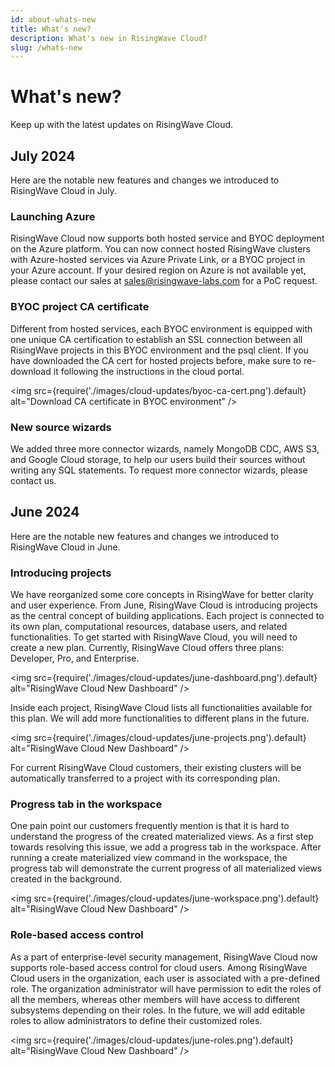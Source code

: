 ```yaml
---
id: about-whats-new
title: What's new?
description: What's new in RisingWave Cloud?
slug: /whats-new
---
```


# What's new?

Keep up with the latest updates on RisingWave Cloud.

## July 2024

Here are the notable new features and changes we introduced to RisingWave Cloud in July.

### Launching Azure

RisingWave Cloud now supports both hosted service and BYOC deployment on the Azure platform. You can now connect hosted RisingWave clusters with Azure-hosted services via Azure Private Link, or a BYOC project in your Azure account. If your desired region on Azure is not available yet, please contact our sales at [sales@risingwave-labs.com](mailto:sales@risingwave-labs.com) for a PoC request.


### BYOC project CA certificate

Different from hosted services, each BYOC environment is equipped with one unique CA certification to establish an SSL connection between all RisingWave projects in this BYOC environment and the psql client. If you have downloaded the CA cert for hosted projects before, make sure to re-download it following the instructions in the cloud portal.

<img
  src={require('./images/cloud-updates/byoc-ca-cert.png').default}
  alt="Download CA certificate in BYOC environment"
/>

### New source wizards

We added three more connector wizards, namely MongoDB CDC, AWS S3, and Google Cloud storage, to help our users build their sources without writing any SQL statements. To request more connector wizards, please contact us. 


## June 2024

Here are the notable new features and changes we introduced to RisingWave Cloud in June.

### Introducing projects

We have reorganized some core concepts in RisingWave for better clarity and user experience. From June, RisingWave Cloud is introducing projects as the central concept of building applications. Each project is connected to its own plan, computational resources, database users, and related functionalities. To get started with RisingWave Cloud, you will need to create a new plan. Currently, RisingWave Cloud offers three plans: Developer, Pro, and Enterprise. 

<img
  src={require('./images/cloud-updates/june-dashboard.png').default}
  alt="RisingWave Cloud New Dashboard"
/>

Inside each project, RisingWave Cloud lists all functionalities available for this plan. We will add more functionalities to different plans in the future. 

<img
  src={require('./images/cloud-updates/june-projects.png').default}
  alt="RisingWave Cloud New Dashboard"
/>

For current RisingWave Cloud customers, their existing clusters will be automatically transferred to a project with its corresponding plan. 

### Progress tab in the workspace

One pain point our customers frequently mention is that it is hard to understand the progress of the created materialized views. As a first step towards resolving this issue, we add a progress tab in the workspace. After running a create materialized view command in the workspace, the progress tab will demonstrate the current progress of all materialized views created in the background. 

<img
  src={require('./images/cloud-updates/june-workspace.png').default}
  alt="RisingWave Cloud New Dashboard"
/>

### Role-based access control

As a part of enterprise-level security management, RisingWave Cloud now supports role-based access control for cloud users. Among RisingWave Cloud users in the organization, each user is associated with a pre-defined role. The organization administrator will have permission to edit the roles of all the members, whereas other members will have access to different subsystems depending on their roles. In the future, we will add editable roles to allow administrators to define their customized roles. 

<img
  src={require('./images/cloud-updates/june-roles.png').default}
  alt="RisingWave Cloud New Dashboard"
/>
